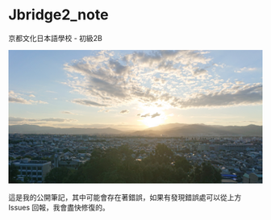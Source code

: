 # Jbridge2_note
京都文化日本語學校 - 初級2B  
  
![](/IMG/DSC_2055.JPG)  

這是我的公開筆記，其中可能會存在著錯誤，如果有發現錯誤處可以從上方 Issues 回報，我會盡快修復的。



